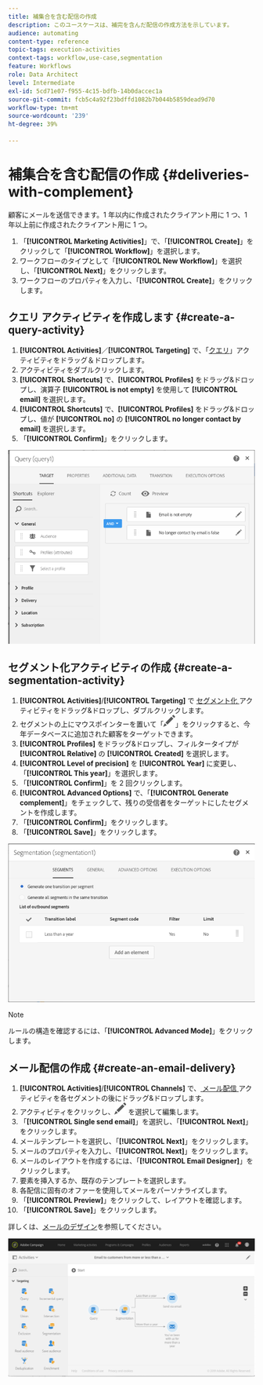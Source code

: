 ```yaml
---
title: 補集合を含む配信の作成
description: このユースケースは、補完を含んだ配信の作成方法を示しています。
audience: automating
content-type: reference
topic-tags: execution-activities
context-tags: workflow,use-case,segmentation
feature: Workflows
role: Data Architect
level: Intermediate
exl-id: 5cd71e07-f955-4c15-bdfb-14b0daccec1a
source-git-commit: fcb5c4a92f23bdffd1082b7b044b5859dead9d70
workflow-type: tm+mt
source-wordcount: '239'
ht-degree: 39%

---
```


# 補集合を含む配信の作成 {#deliveries-with-complement}

顧客にメールを送信できます。1 年以内に作成されたクライアント用に 1 つ、1 年以上前に作成されたクライアント用に 1 つ。

1. 「**[!UICONTROL Marketing Activities]**」で、「**[!UICONTROL Create]**」をクリックして「**[!UICONTROL Workflow]**」を選択します。
1. ワークフローのタイプとして「**[!UICONTROL New Workflow]**」を選択し、「**[!UICONTROL Next]**」をクリックします。
1. ワークフローのプロパティを入力し、「**[!UICONTROL Create]**」をクリックします。

## クエリ アクティビティを作成します {#create-a-query-activity}

1. **[!UICONTROL Activities]**／**[!UICONTROL Targeting]** で、「[クエリ](../../automating/using/query.md)」アクティビティをドラッグ＆ドロップします。
1. アクティビティをダブルクリックします。
1. **[!UICONTROL Shortcuts]** で、**[!UICONTROL Profiles]** をドラッグ&amp;ドロップし、演算子 **[!UICONTROL is not empty]** を使用して **[!UICONTROL email]** を選択します。
1. **[!UICONTROL Shortcuts]** で、**[!UICONTROL Profiles]** をドラッグ&amp;ドロップし、値が **[!UICONTROL no]** の **[!UICONTROL no longer contact by email]** を選択します。
1. 「**[!UICONTROL Confirm]**」をクリックします。

![](assets/wf-complement-query.png)

## セグメント化アクティビティの作成 {#create-a-segmentation-activity}

1. **[!UICONTROL Activities]**/**[!UICONTROL Targeting]** で [&#x200B; セグメント化 &#x200B;](../../automating/using/segmentation.md) アクティビティをドラッグ&amp;ドロップし、ダブルクリックします。
1. セグメントの上にマウスポインターを置いて「![](assets/edit_darkgrey-24px.png)」をクリックすると、今年データベースに追加された顧客をターゲットできます。
1. **[!UICONTROL Profiles]** をドラッグ&amp;ドロップし、フィルタータイプが **[!UICONTROL Relative]** の **[!UICONTROL Created]** を選択します。
1. **[!UICONTROL Level of precision]** を **[!UICONTROL Year]** に変更し、「**[!UICONTROL This year]**」を選択します。
1. 「**[!UICONTROL Confirm]**」を 2 回クリックします。
1. **[!UICONTROL Advanced Options]** で、「**[!UICONTROL Generate complement]**」をチェックして、残りの受信者をターゲットにしたセグメントを作成します。
1. 「**[!UICONTROL Confirm]**」をクリックします。
1. 「**[!UICONTROL Save]**」をクリックします。

![](assets/wf-complement-segmentation.png)

>[!NOTE]
>
>ルールの構造を確認するには、「**[!UICONTROL Advanced Mode]**」をクリックします。

## メール配信の作成 {#create-an-email-delivery}

1. **[!UICONTROL Activities]**/**[!UICONTROL Channels]** で、[&#x200B; メール配信 &#x200B;](../../automating/using/email-delivery.md) アクティビティを各セグメントの後にドラッグ&amp;ドロップします。
1. アクティビティをクリックし、![](assets/edit_darkgrey-24px.png) を選択して編集します。
1. 「**[!UICONTROL Single send email]**」を選択し、「**[!UICONTROL Next]**」をクリックします。
1. メールテンプレートを選択し、「**[!UICONTROL Next]**」をクリックします。
1. メールのプロパティを入力し、「**[!UICONTROL Next]**」をクリックします。
1. メールのレイアウトを作成するには、「**[!UICONTROL Email Designer]**」をクリックします。
1. 要素を挿入するか、既存のテンプレートを選択します。
1. 各配信に固有のオファーを使用してメールをパーソナライズします。
1. 「**[!UICONTROL Preview]**」をクリックして、レイアウトを確認します。
1. 「**[!UICONTROL Save]**」をクリックします。

詳しくは、[メールのデザイン](../../designing/using/designing-from-scratch.md#designing-an-email-content-from-scratch)を参照してください。

![](assets/wf-deliveries-with-a-complement.png)
